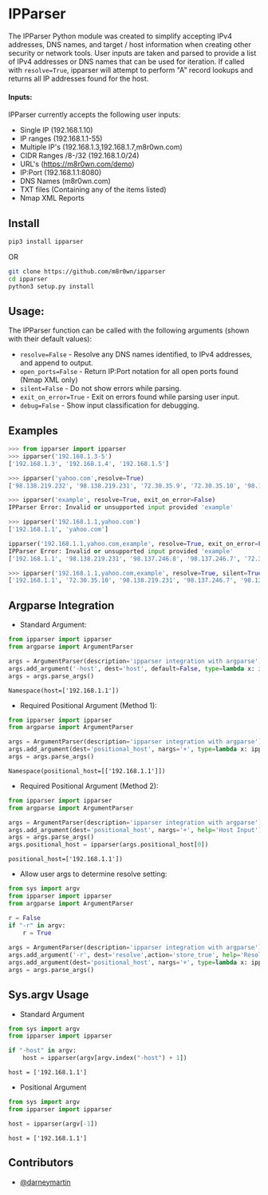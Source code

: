# IPParser

The IPParser Python module was created to simplify accepting IPv4 addresses, DNS names, and target / host information when creating other security or network tools. User inputs are taken and parsed to provide a list of IPv4 addresses or DNS names that can be used for iteration. If called with ```resolve=True```, ipparser will attempt to perform "A" record lookups and returns all IP addresses found for the host.

#### Inputs:
IPParser currently accepts the following user inputs:
* Single IP (192.168.1.10)
* IP ranges (192.168.1.1-55)
* Multiple IP's (192.168.1.3,192.168.1.7,m8r0wn.com)
* CIDR Ranges /8-/32 (192.168.1.0/24)
* URL's (https://m8r0wn.com/demo)
* IP:Port (192.168.1.1:8080)
* DNS Names (m8r0wn.com)
* TXT files (Containing any of the items listed)
* Nmap XML Reports

## Install
```bash
pip3 install ipparser
```
OR 
```bash
git clone https://github.com/m8r0wn/ipparser
cd ipparser
python3 setup.py install
```

## Usage:
The IPParser function can be called with the following arguments (shown with their default values):
* ```resolve=False``` - Resolve any DNS names identified, to IPv4 addresses, and append to output.
* ```open_ports=False``` - Return IP:Port notation for all open ports found (Nmap XML only)
* ```silent=False``` - Do not show errors while parsing.
* ```exit_on_error=True``` - Exit on errors found while parsing user input.
* ```debug=False``` - Show input classification for debugging.

## Examples
```python
>>> from ipparser import ipparser
>>> ipparser('192.168.1.3-5')
['192.168.1.3', '192.168.1.4', '192.168.1.5']

>>> ipparser('yahoo.com',resolve=True)
['98.138.219.232', '98.138.219.231', '72.30.35.9', '72.30.35.10', '98.137.246.7', '98.137.246.8']

>>> ipparser('example', resolve=True, exit_on_error=False)
IPParser Error: Invalid or unsupported input provided 'example'

>>> ipparser('192.168.1.1,yahoo.com')
['192.168.1.1', 'yahoo.com']

ipparser('192.168.1.1,yahoo.com,example', resolve=True, exit_on_error=False)
IPParser Error: Invalid or unsupported input provided 'example'
['192.168.1.1', '98.138.219.231', '98.137.246.8', '98.137.246.7', '72.30.35.9', '98.138.219.232', '72.30.35.10']

>>> ipparser('192.168.1.1,yahoo.com,example', resolve=True, silent=True)
['192.168.1.1', '72.30.35.10', '98.138.219.231', '98.137.246.7', '98.137.246.8', '72.30.35.9', '98.138.219.232']
```

## Argparse Integration
* Standard Argument:
```python
from ipparser import ipparser
from argparse import ArgumentParser

args = ArgumentParser(description='ipparser integration with argparse')
args.add_argument('-host', dest='host', default=False, type=lambda x: ipparser(x), help='Host Input')
args = args.parse_args()
```
```
Namespace(host=['192.168.1.1'])
```

* Required Positional Argument (Method 1):
```python
from ipparser import ipparser
from argparse import ArgumentParser

args = ArgumentParser(description='ipparser integration with argparse')
args.add_argument(dest='positional_host', nargs='+', type=lambda x: ipparser(x, resolve=False), help='Host Input')
args = args.parse_args()
```
```
Namespace(positional_host=[['192.168.1.1']])
```

* Required Positional Argument (Method 2):
```python
from ipparser import ipparser
from argparse import ArgumentParser

args = ArgumentParser(description='ipparser integration with argparse')
args.add_argument(dest='positional_host', nargs='+', help='Host Input')
args = args.parse_args()
args.positional_host = ipparser(args.positional_host[0]) 
```
```
positional_host=['192.168.1.1'])
```

* Allow user args to determine resolve setting:
```python
from sys import argv
from ipparser import ipparser
from argparse import ArgumentParser

r = False
if "-r" in argv:
    r = True
    
args = ArgumentParser(description='ipparser integration with argparse')
args.add_argument('-r', dest='resolve',action='store_true', help='Resolve input DNS hosts')
args.add_argument(dest='positional_host', nargs='+', type=lambda x: ipparser(x, resolve=r), help='Host Input')
args = args.parse_args()
```

## Sys.argv Usage
* Standard Argument
```python
from sys import argv
from ipparser import ipparser

if "-host" in argv:
    host = ipparser(argv[argv.index("-host") + 1])
```
```
host = ['192.168.1.1']
```

* Positional Argument
```python
from sys import argv
from ipparser import ipparser

host = ipparser(argv[-1])
```
```
host = ['192.168.1.1']
```

## Contributors
* [@darneymartin](https://github.com/darneymartin)
